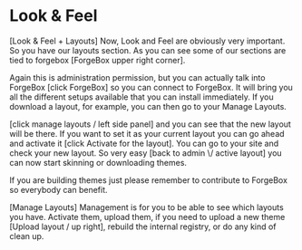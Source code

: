 # Look & Feel

\[Look & Feel + Layouts] Now, Look and Feel are obviously very important. So you have our layouts section. As you can see some of our sections are tied to forgebox \[ForgeBox upper right corner].

Again this is administration permission, but you can actually talk into ForgeBox \[click ForgeBox] so you can connect to ForgeBox. It will bring you all the different setups available that you can install immediately. If you download a layout, for example, you can then go to your Manage Layouts.

\[click manage layouts \/ left side panel] and you can see that the new layout will be there. If you want to set it as your current layout you can go ahead and activate it \[click Activate for the layout]. You can go to your site and check your new layout. So very easy \[back to admin \\/ active layout] you can now start skinning or downloading themes.

If you are building themes just please remember to contribute to ForgeBox so everybody can benefit.

\[Manage Layouts] Management is for you to be able to see which layouts you have. Activate them, upload them, if you need to upload a new theme \[Upload layout \/ up right], rebuild the internal registry, or do any kind of clean up.
